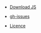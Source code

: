 - [Download JS][js-file]

- [gh-issues][gh-issue]

- [Licence][licence]

<!-- Links definations -->
[licence]: https://github.com/Sanjay0302/docsify-back-forth/blob/aceed6deb719f37407127d7eeb3efb61b863577b/LICENSE
[gh-issue]: https://github.com/Sanjay0302/docsify-back-forth/issues/1
[js-file]: https://raw.githubusercontent.com/Sanjay0302/docsify-back-forth/main/docs/docsify-back-forth.js
